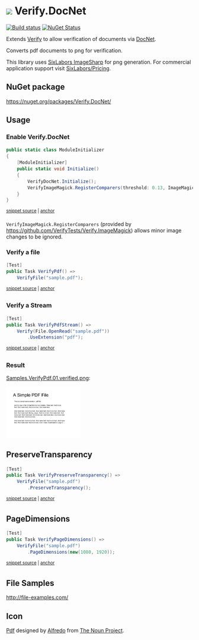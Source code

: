 # <img src="/src/icon.png" height="30px"> Verify.DocNet

[![Build status](https://ci.appveyor.com/api/projects/status/41y3vomprwgnsheq?svg=true)](https://ci.appveyor.com/project/SimonCropp/Verify-DocNet)
[![NuGet Status](https://img.shields.io/nuget/v/Verify.DocNet.svg)](https://www.nuget.org/packages/Verify.DocNet/)

Extends [Verify](https://github.com/VerifyTests/Verify) to allow verification of documents via [DocNet](https://github.com/GowenGit/docnet).

Converts pdf documents to png for verification.

This library uses [SixLabors ImageSharp](https://github.com/SixLabors/ImageSharp) for png generation. For commercial application support visit [SixLabors/Pricing](https://sixlabors.com/pricing/).



## NuGet package

https://nuget.org/packages/Verify.DocNet/


## Usage


### Enable Verify.DocNet

<!-- snippet: ModuleInitializer.cs -->
<a id='snippet-ModuleInitializer.cs'></a>
```cs
public static class ModuleInitializer
{
    [ModuleInitializer]
    public static void Initialize()
    {
        VerifyDocNet.Initialize();
        VerifyImageMagick.RegisterComparers(threshold: 0.13, ImageMagick.ErrorMetric.PerceptualHash);
    }
}
```
<sup><a href='/src/Tests/ModuleInitializer.cs#L1-L9' title='Snippet source file'>snippet source</a> | <a href='#snippet-ModuleInitializer.cs' title='Start of snippet'>anchor</a></sup>
<!-- endSnippet -->

`VerifyImageMagick.RegisterComparers` (provided by https://github.com/VerifyTests/Verify.ImageMagick) allows minor image changes to be ignored.


### Verify a file

<!-- snippet: VerifyPdf -->
<a id='snippet-verifypdf'></a>
```cs
[Test]
public Task VerifyPdf() =>
    VerifyFile("sample.pdf");
```
<sup><a href='/src/Tests/Samples.cs#L4-L10' title='Snippet source file'>snippet source</a> | <a href='#snippet-verifypdf' title='Start of snippet'>anchor</a></sup>
<!-- endSnippet -->


### Verify a Stream

<!-- snippet: VerifyPdfStream -->
<a id='snippet-verifypdfstream'></a>
```cs
[Test]
public Task VerifyPdfStream() =>
    Verify(File.OpenRead("sample.pdf"))
        .UseExtension("pdf");
```
<sup><a href='/src/Tests/Samples.cs#L30-L37' title='Snippet source file'>snippet source</a> | <a href='#snippet-verifypdfstream' title='Start of snippet'>anchor</a></sup>
<!-- endSnippet -->


### Result

[Samples.VerifyPdf.01.verified.png](/src/Tests/Samples.VerifyPdf.00.verified.png):

<img src="/src/Tests/Samples.VerifyPdf.00.verified.png" width="200px">


## PreserveTransparency

<!-- snippet: PreserveTransparency -->
<a id='snippet-preservetransparency'></a>
```cs
[Test]
public Task VerifyPreserveTransparency() =>
    VerifyFile("sample.pdf")
        .PreserveTransparency();
```
<sup><a href='/src/Tests/Samples.cs#L12-L19' title='Snippet source file'>snippet source</a> | <a href='#snippet-preservetransparency' title='Start of snippet'>anchor</a></sup>
<!-- endSnippet -->


## PageDimensions

<!-- snippet: PageDimensions -->
<a id='snippet-pagedimensions'></a>
```cs
[Test]
public Task VerifyPageDimensions() =>
    VerifyFile("sample.pdf")
        .PageDimensions(new(1080, 1920));
```
<sup><a href='/src/Tests/Samples.cs#L21-L28' title='Snippet source file'>snippet source</a> | <a href='#snippet-pagedimensions' title='Start of snippet'>anchor</a></sup>
<!-- endSnippet -->


## File Samples

http://file-examples.com/


## Icon

[Pdf](https://thenounproject.com/term/pdf/533502/) designed by [Alfredo](https://thenounproject.com/AlfredoCreates) from [The Noun Project](https://thenounproject.com/).
